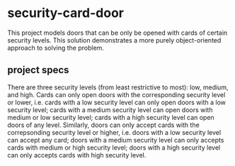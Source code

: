 # security-card-door
This project models doors that can be only be opened with cards of certain security levels. 
This solution demonstrates a more purely object-oriented approach to solving the problem.

## project specs
There are three security levels (from least restrictive to most): low, medium, and high. 
Cards can only open doors with the corresponding security level or lower, i.e. cards with a low security level can only open doors with a low security level; cards with a medium security level can open doors with medium or low security level; cards with a high security level can open doors of any level. 
Similarly, doors can only accept cards with the correpsonding security level or higher, i.e. doors with a low security level can accept any card; doors with a medium security level can only accepts cards with medium or high security level; doors with a high security level can only accepts cards with high security level.
